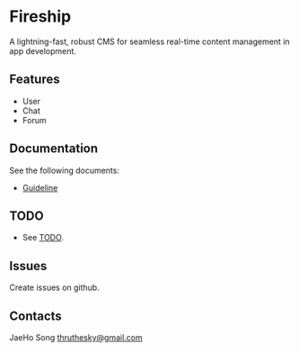 # Fireship

A lightning-fast, robust CMS for seamless real-time content management in app development.


## Features

- User
- Chat
- Forum


## Documentation


See the following documents:

- [Guideline](https://thruthesky.github.io/fireship/)


## TODO

- See [TODO](todo.md).


## Issues

Create issues on github.


## Contacts

JaeHo Song
thruthesky@gmail.com
